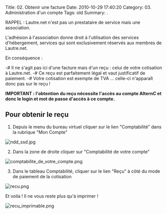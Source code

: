 Title: 02. Obtenir une facture 
Date: 2010-10-29 17:40:20
Category: 03. Administration d'un compte
Tags: old
Summary:  . 

RAPPEL : Lautre.net n'est pas un prestataire de service mais une association.

L'adhésion à l'association donne droit à l'utilisation des services d'hébergement, services qui sont exclusivement réservés aux membres de Lautre.net.

En conséquence :

-# Il ne s'agit pas ici d'une facture mais d'un reçu : celui de votre cotisation à Lautre.net.
-# Ce reçu est parfaitement légal et vaut justificatif de paiement.
-# Votre cotisation est exempte de TVA ... celle-ci n'apparaît donc pas sur le reçu !

**IMPORTANT : l'obtention du reçu nécessite l'accès au compte AlternC et donc le login et mot de passe d'accès à ce compte.**


## Pour obtenir le reçu

1. Depuis le menu du bureau virtuel cliquer sur le lien "Comptabilité" dans la rubrique "Mon Compte"

<img src="/img/ndd_ssd.jpg" title="to complete" alt="ndd_ssd.jpg" />

2. Dans la zone de droite cliquer sur "Comptabilité de votre compte"

<img src="/img/comptabilite_de_votre_compte.png" title="to complete" alt="comptabilite_de_votre_compte.png" />

3. Dans le tableau Comptabilité, cliquer sur le lien "Reçu" à côté du mode de paiement de la cotisation

<img src="/img/recu.png" title="to complete" alt="recu.png" />

Et voila ! Il ne vous reste plus qu'à imprimer !

<img src="/img/recu_imprimable.png" title="to complete" alt="recu_imprimable.png" />